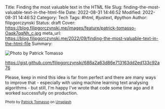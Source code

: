 Title: Finding the most valuable text in the HTML file
Slug: finding-the-most-valuable-text-in-the-html-file
Date: 2022-08-31 14:46:52
Modified: 2022-08-31 14:46:52
Category: Tech
Tags: #html, #justext, #python
Author: filipgorczynski
Status: draft
Cover: https://blog.filipgorczynski.me/images/feature/patrick-tomasso-Oaqk7qqNh_c.jpg
meta_url: https://blog.filipgorczynski.me/2022/09/finding-the-most-valuable-text-in-the-html-file
Summary: 

![Photo by Patrick Tomasso](https://blog.filipgorczynski.me/images/patrick-tomasso-Oaqk7qqNh_c.jpg)

https://gist.github.com/filipgorczynski/686a2a63d86e713163dd2ed133c92a76

Please, keep in mind this idea is far from perfect and there are many ways to improve that - especially with using machine learning text analysing algorithms - but still, I'm happy I've wrote that code some time ago and it worked successfully on production.

<small class="unsplash-reference">
    Photo by <a href="https://unsplash.com/@impatrickt?utm_source=unsplash&utm_medium=referral&utm_content=creditCopyText">Patrick Tomasso</a> on <a href="https://unsplash.com/?utm_source=unsplash&utm_medium=referral&utm_content=creditCopyText">Unsplash</a>
</small>


  